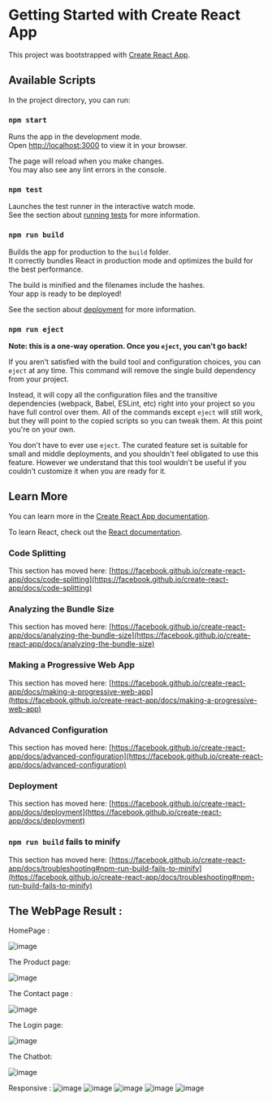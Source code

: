 # Getting Started with Create React App

This project was bootstrapped with [Create React App](https://github.com/facebook/create-react-app).

## Available Scripts

In the project directory, you can run:

### `npm start`

Runs the app in the development mode.\
Open [http://localhost:3000](http://localhost:3000) to view it in your browser.

The page will reload when you make changes.\
You may also see any lint errors in the console.

### `npm test`

Launches the test runner in the interactive watch mode.\
See the section about [running tests](https://facebook.github.io/create-react-app/docs/running-tests) for more information.

### `npm run build`

Builds the app for production to the `build` folder.\
It correctly bundles React in production mode and optimizes the build for the best performance.

The build is minified and the filenames include the hashes.\
Your app is ready to be deployed!

See the section about [deployment](https://facebook.github.io/create-react-app/docs/deployment) for more information.

### `npm run eject`

**Note: this is a one-way operation. Once you `eject`, you can't go back!**

If you aren't satisfied with the build tool and configuration choices, you can `eject` at any time. This command will remove the single build dependency from your project.

Instead, it will copy all the configuration files and the transitive dependencies (webpack, Babel, ESLint, etc) right into your project so you have full control over them. All of the commands except `eject` will still work, but they will point to the copied scripts so you can tweak them. At this point you're on your own.

You don't have to ever use `eject`. The curated feature set is suitable for small and middle deployments, and you shouldn't feel obligated to use this feature. However we understand that this tool wouldn't be useful if you couldn't customize it when you are ready for it.

## Learn More

You can learn more in the [Create React App documentation](https://facebook.github.io/create-react-app/docs/getting-started).

To learn React, check out the [React documentation](https://reactjs.org/).

### Code Splitting

This section has moved here: [https://facebook.github.io/create-react-app/docs/code-splitting](https://facebook.github.io/create-react-app/docs/code-splitting)

### Analyzing the Bundle Size

This section has moved here: [https://facebook.github.io/create-react-app/docs/analyzing-the-bundle-size](https://facebook.github.io/create-react-app/docs/analyzing-the-bundle-size)

### Making a Progressive Web App

This section has moved here: [https://facebook.github.io/create-react-app/docs/making-a-progressive-web-app](https://facebook.github.io/create-react-app/docs/making-a-progressive-web-app)

### Advanced Configuration

This section has moved here: [https://facebook.github.io/create-react-app/docs/advanced-configuration](https://facebook.github.io/create-react-app/docs/advanced-configuration)

### Deployment

This section has moved here: [https://facebook.github.io/create-react-app/docs/deployment](https://facebook.github.io/create-react-app/docs/deployment)

### `npm run build` fails to minify

This section has moved here: [https://facebook.github.io/create-react-app/docs/troubleshooting#npm-run-build-fails-to-minify](https://facebook.github.io/create-react-app/docs/troubleshooting#npm-run-build-fails-to-minify)



## The WebPage Result :

HomePage :

![image](https://user-images.githubusercontent.com/98294412/173718433-2a9b3057-660a-4305-a8cc-68c406dfbcb0.png)

The Product page: 

![image](https://user-images.githubusercontent.com/98294412/173718550-7cdee5da-3de2-4122-b544-a2e2d34fa51f.png)


The Contact page :

![image](https://user-images.githubusercontent.com/98294412/173718698-57a992db-9f12-4d0a-8cf9-56b5f425d213.png)


The Login page: 

![image](https://user-images.githubusercontent.com/98294412/173718839-f063235d-4fa5-4695-bca2-7d0c0e3bc3c6.png)

The Chatbot: 

![image](https://user-images.githubusercontent.com/98294412/173718996-24464f41-8324-42c9-ac63-f23f1837c9c4.png)


Responsive :
![image](https://user-images.githubusercontent.com/98294412/173719152-63338e45-bbd4-4d71-9530-542f58e37aee.png)
![image](https://user-images.githubusercontent.com/98294412/173719250-86d91eaf-02ec-4e6d-ae06-25608f7e7942.png)
![image](https://user-images.githubusercontent.com/98294412/173719324-27387bb2-56a0-4054-ad7c-21bc56d85fbe.png)
![image](https://user-images.githubusercontent.com/98294412/173719465-a3a314dd-0d3a-437d-af35-e670a5cfa98e.png)
![image](https://user-images.githubusercontent.com/98294412/173719519-3f08b983-10dd-449c-bd92-37b336853897.png)





